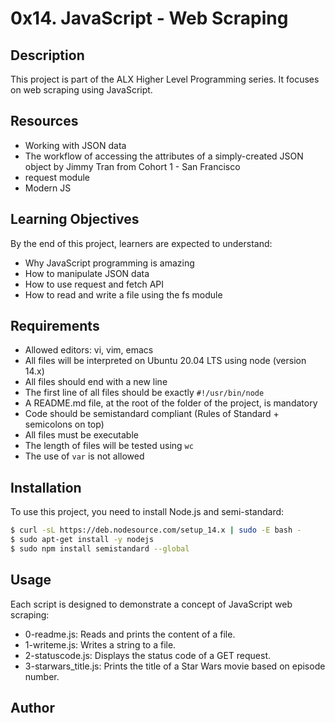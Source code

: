 # 0x14. JavaScript - Web Scraping

## Description
This project is part of the ALX Higher Level Programming series. It focuses on web scraping using JavaScript.

## Resources
- Working with JSON data
- The workflow of accessing the attributes of a simply-created JSON object by Jimmy Tran from Cohort 1 - San Francisco
- request module
- Modern JS

## Learning Objectives
By the end of this project, learners are expected to understand:
- Why JavaScript programming is amazing
- How to manipulate JSON data
- How to use request and fetch API
- How to read and write a file using the fs module

## Requirements
- Allowed editors: vi, vim, emacs
- All files will be interpreted on Ubuntu 20.04 LTS using node (version 14.x)
- All files should end with a new line
- The first line of all files should be exactly `#!/usr/bin/node`
- A README.md file, at the root of the folder of the project, is mandatory
- Code should be semistandard compliant (Rules of Standard + semicolons on top)
- All files must be executable
- The length of files will be tested using `wc`
- The use of `var` is not allowed

## Installation
To use this project, you need to install Node.js and semi-standard:

```sh
$ curl -sL https://deb.nodesource.com/setup_14.x | sudo -E bash -
$ sudo apt-get install -y nodejs
$ sudo npm install semistandard --global
```
## Usage
Each script is designed to demonstrate a concept of JavaScript web scraping:

* 0-readme.js: Reads and prints the content of a file.
* 1-writeme.js: Writes a string to a file.
* 2-statuscode.js: Displays the status code of a GET request.
* 3-starwars_title.js: Prints the title of a Star Wars movie based on episode number.
## Author
<Khalfan Athma>